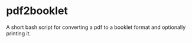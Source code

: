 # pdf2booklet
A short bash script for converting a pdf to a booklet format and optionally printing it.
